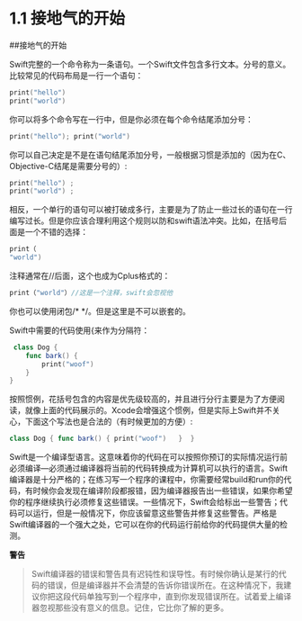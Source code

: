 # 1.1 接地气的开始
##接地气的开始

Swift完整的一个命令称为一条语句。一个Swift文件包含多行文本。分号的意义。比较常见的代码布局是一行一个语句：
```swift
print("hello")
print("world")
```

你可以将多个命令写在一行中，但是你必须在每个命令结尾添加分号：

```swift
print("hello"); print("world")
```

你可以自己决定是不是在语句结尾添加分号，一般根据习惯是添加的（因为在C、Objective-C结尾是需要分号的）:
```swift
print("hello") ;
print("world") ;
```
相反，一个单行的语句可以被打破成多行，主要是为了防止一些过长的语句在一行编写过长。但是你应该合理利用这个规则以防和swift语法冲突。比如，在括号后面是一个不错的选择：
```swift
print（
"world")
```
注释通常在//后面，这个也成为Cplus格式的：

```swift
print（"world"）//这是一个注释，swift会忽视他
```

你也可以使用闭包/* */。但是这里是不可以嵌套的。

Swift中需要的代码使用{来作为分隔符：
```swift
 class Dog {
	func bark() {
		print("woof")
	}
}
```
按照惯例，花括号包含的内容是优先级较高的，并且进行分行主要是为了方便阅读，就像上面的代码展示的。Xcode会增强这个惯例，但是实际上Swift并不关心，下面这个写法也是合法的（有时候更加的方便）:
```swift
class Dog { func bark() { print("woof")   }  }
```
Swift是一个编译型语言。这意味着你的代码在可以按照你预订的实际情况运行前必须编译—必须通过编译器将当前的代码转换成为计算机可以执行的语言。Swift编译器是十分严格的；在练习写一个程序的课程中，你需要经常build和run你的代码，有时候你会发现在编译阶段都报错，因为编译器报告出一些错误，如果你希望你的程序继续执行必须修复这些错误。一些情况下，Swift会给标出一些警告；代码可以运行，但是一般情况下，你应该留意这些警告并修复这些警告。严格是Swift编译器的一个强大之处，它可以在你的代码运行前给你的代码提供大量的检测。

**警告**


>Swift编译器的错误和警告具有迟钝性和误导性。有时候你确认是某行的代码的错误，但是编译器并不会清楚的告诉你错误所在。在这种情况下，我建议你把这段代码单独写到一个程序中，直到你发现错误所在。试着爱上编译器忽视那些没有意义的信息。记住，它比你了解的更多。


